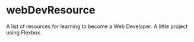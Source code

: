 # webDevResource
A list of resources for learning to become a Web Developer. A little project using Flexbox.

